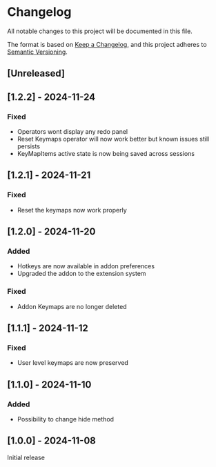 # Changelog

All notable changes to this project will be documented in this file.

The format is based on [Keep a Changelog](https://keepachangelog.com/en/1.0.0/),
and this project adheres to [Semantic Versioning](https://semver.org/spec/v2.0.0.html).

## [Unreleased]

## [1.2.2] - 2024-11-24

### Fixed

- Operators wont display any redo panel
- Reset Keymaps operator will now work better but known issues still persists
- KeyMapItems active state is now being saved across sessions

## [1.2.1] - 2024-11-21

### Fixed

- Reset the keymaps now work properly

## [1.2.0] - 2024-11-20

### Added

- Hotkeys are now available in addon preferences
- Upgraded the addon to the extension system

### Fixed

- Addon Keymaps are no longer deleted

## [1.1.1] - 2024-11-12

### Fixed

- User level keymaps are now preserved

## [1.1.0] - 2024-11-10

### Added

- Possibility to change hide method

## [1.0.0] - 2024-11-08

Initial release